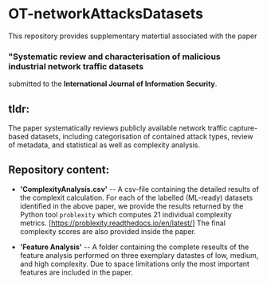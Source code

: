 # OT-networkAttacksDatasets

This repository provides supplementary matertial associated with the paper

### "Systematic review and characterisation of malicious industrial network traffic datasets

submitted to the **International Journal of Information Security**.

## tldr:

The paper systematically reviews publicly available network traffic capture-based datasets, including categorisation of contained attack types, review of metadata, and statistical as well as complexity analysis.


## Repository content:

 - **'ComplexityAnalysis.csv'**  -- A csv-file containing the detailed results of the complexit calculation. For each of the labelled (ML-ready) datasets identified in the above paper, we provide the results returned by the Python tool ``problexity`` which computes 21 individual complexity metrics. [https://problexity.readthedocs.io/en/latest/] The final complexity scores are also provided inside the paper.

 - **'Feature Analysis'** --  A folder containing the complete reseults of the feature analysis performed on three exemplary datastes of low, medium, and high complexity. Due to space limitations only the most important features are included in the paper.
